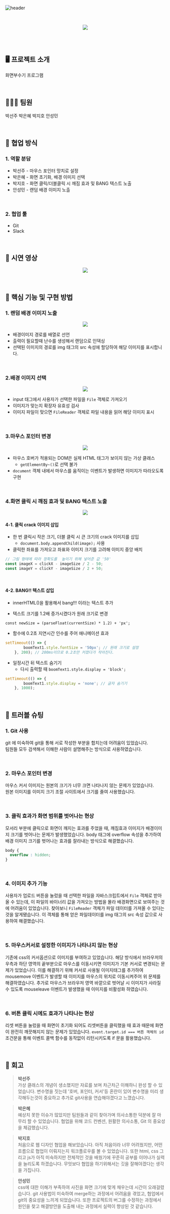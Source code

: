 ![header](https://capsule-render.vercel.app/api?type=shark&color=A6453C&height=300&section=header&text=🔨Crack%20Your%20Screen&fontSize=83&fontColor=F2E7DC&animation=fadeIn)

<br>
<p align="center">
  <img src = "https://github.com/woorifisa-service-dev-2nd/frontend-2th-crackYourScreen/assets/101613808/192abf21-79c3-483e-8ec5-a51844445fbe">
</p>


<br>
<br>

## 🖥️ 프로젝트 소개
화면부수기 프로그램

<br>

## 🧑‍🤝‍🧑 팀원
박선주 박은혜 박지호 안성민

<br>

## 💪 협업 방식

### 1. 역할 분담
- 박선주 - 마우스 포인터 망치로 설정
- 박은혜 - 화면 초기화, 배경 이미지 선택
- 박지호 - 화면 클릭/더블클릭 시 깨짐 효과 및 BANG 텍스트 노출
- 안성민 - 랜덤 배경 이미지 노출

<br>

### 2. 협업 툴
- Git
- Slack
  

<br>

## 🎥 시연 영상
<p align="center">
    <img src ="https://github.com/woorifisa-service-dev-2nd/frontend-2th-crackYourScreen/assets/101613808/6d6a885c-7845-48d0-8db7-5036281e243d">
</p>

<br>

## 📌 핵심 기능 및 구현 방법
### 1. 랜덤 배경 이미지 노출


<p align="center">
  <img src="https://github.com/woorifisa-service-dev-2nd/frontend-2th-crackYourScreen/assets/101613808/d04810f5-5b22-4a20-81b9-078ae62504c5">
</p>

- 배경이미지 경로를 배열로 선언
- 출력이 필요할때 난수를 생성해서 랜덤으로 인덱싱
- 선택된 이미지의 경로를 img 태그의 src 속성에 할당하여 해당 이미지를 표시합니다.

<br>

### 2.배경 이미지 선택

<p align="center">
  <img src="https://github.com/woorifisa-service-dev-2nd/frontend-2th-crackYourScreen/assets/101613808/c35f7352-9451-4ab8-b553-7199db11ff17">
</p>

- input 태그에서 사용자가 선택한 파일을 ``File`` 객체로 가져오기 
- 이미지가 맞는지 확장자 유효성 검사
- 이미지 파일이 맞으면 ``FileReader`` 객체로 파일 내용을 읽어 해당 이미지 표시

<br>

### 3.마우스 포인터 변경
<p align="center">
  <img src="https://github.com/woorifisa-service-dev-2nd/frontend-2th-crackYourScreen/assets/101613808/d3790252-d8ed-4e4a-affc-e29f37cf51f8">
</p>

- 마우스 호버가 적용되는 DOM은 실제 HTML 태그가 보이지 않는 가상 클래스 
   -  ``getElementBy~()``로 선택 불가
- ``document`` 객체 내에서 마우스를 움직이는 이벤트가 발생하면 이미지가 따라오도록 구현

<br>

### 4.화면 클릭 시 깨짐 효과 및 BANG 텍스트 노출
<p align="center">
  <img src="https://github.com/woorifisa-service-dev-2nd/frontend-2th-crackYourScreen/assets/101613808/3ff5d6d1-9f28-4540-b3e7-1da875ae2ea3">
</p>

#### 4-1. 클릭 crack 이미지 삽입
- 한 번 클릭시 작은 크기, 더블 클릭 시 큰 크기의 crack 이미지를 삽입
  - ``document.body.appendChild(image);`` 사용
- 클릭한 좌표를 가져오고 좌표와 이미지 크기를 고려해 이미지 중앙 배치

```js
// 그림 형태에 따라 정확도를  높이기 위해 넣어준 값 '50'
const imageX = clickX - imageSize / 2 - 50;
const imageY = clickY - imageSize / 2 + 50;
```

<br>

#### 4-2. BANG!! 텍스트 삽입

- innerHTML()을 활용해서 bang!!! 이라는 텍스트 추가

- 텍스트 크기를 1.2배 증가시켰다가 원래 크기로 변경

``const newSize = (parseFloat(currentSize) * 1.2) + 'px';`` 


- 함수에 0.2초 지연시간 인수를 주어 애니메이션 효과

```js
setTimeout(() => {
        boomText1.style.fontSize = '50px'; // 원래 크기로 설정
    }, 200); // 200ms이므로 0.2초만 커졌다가 작아진다.
```

- 일정시간 뒤 텍스트 숨기기
  - 다시 출력할 때 ``boomText1.style.display = 'block';``

```js
setTimeout(() => {
        boomText1.style.display = 'none'; // 글자 숨기기
    }, 1000);
```

<br>

## 🔫 트러블 슈팅
### 1. Git 사용
git 에 미숙하여 git을 통해 서로 작성한 부분을 합치는데 어려움이 있었습니다. <br>
팀원들 모두 검색해서 이해한 사람이 설명해주는 방식으로 사용하였습니다.

<br>

### 2. 마우스 포인터 변경
마우스 커서 이미지는 원본의 크기가 너무 크면 나타나지 않는 문제가 있었습니다. <br>
원본 이미지를 이미지 크기 조절 사이트에서 크기를 줄여 사용했습니다.

<br>

### 3. 클릭 효과가 화면 범위를 벗어나는 현상
모서리 부분에 클릭으로 화면이 깨지는 효과를 주었을 때, 깨짐효과 이미지가 배경이미지 크기를 벗어나는 문제가 발생했었습니다.
body 태그에 overflow 속성을 추가하여 배경 이미지 크기를 벗어나는 효과를 잘라내는 방식으로 해결했습니다.
```css
body {
  overflow : hidden; 
}
```
<br>

### 4. 이미지 추가 기능
사용자가 업로드 버튼을 눌렀을 때 선택한 파일을 자바스크립트에서 ``File`` 객체로 받아올 수 있는데, 이 파일의 바이너리 값을 가져오는 방법을 몰라 배경화면으로 보여주는 것에 어려움이 있었습니다.
찾아보니 ``FileReader`` 객체가 파일 데이터를 가져올 수 있다는 것을 알게됐습니다. 이 객체를 통해 얻은 파일데이터를 img 태그의 src 속성 값으로 사용하여 해결했습니다.

<br>

### 5. 마우스커서로 설정한 이미지가 나타나지 않는 현상
기존에 css의 커서옵션으로 이미지를 부여하고 있었습니다. 해당 방식에서 브라우저의 우측과 하단 영역의 끝부분으로 마우스를 이동시키면 이미지가 기본 커서로 변경되는 문제가 있었습니다.
이를 해결하기 위해 커서로 사용될 이미지태그를 추가하여 mousemove 이벤트가 발생할 때 이미지를 마우스의 위치로 이동시켜주어 위 문제를 해결하였습니다. 추가로 마우스가 브라우저 영역 바깥으로 벗어날 시 이미지가 사라질 수 있도록 mouseleave 이벤트가 발생했을 때 이미지를 비활성화 하였습니다.

<br>

### 6. 버튼 클릭 시에도 효과가 나타나는 현상
리셋 버튼을 눌렀을 때 화면이 초기화 되어도 리셋버튼을 클릭했을 때 효과 때문에 화면이 완전히 깨끗해지지 않는 문제가 있었습니다.
`event.target.id === 버튼 객체의 id` 조건문을 통해 이벤트 콜백 함수를 동작없이 리턴시키도록 if 문을 활용했습니다.

<br>

## 📝 회고
> **박선주**
> <br> 
가상 클래스의 개념이 생소했지만 자료를 보며 차근차근 이해하니 완성 할 수 있었습니다. 변수명을 짓는데 '호버, 포인터, 커서'등 혼란이 있어 변수명을 미리 생각해두는것이 중요하고 추가로 git사용을 연습해야겠다고 느꼈습니다.

> **박은혜**
> <br> 
예상치 못한 이슈가 많았지만 팀원들과 같이 찾아가며 의사소통한 덕분에 잘 마무리 할 수 있었습니다. 협업을 위해 코드 컨벤션, 원활한 의사소통, Git 의 중요성을 체감했습니다.

> **박지호**
> <br> 
처음으로 웹 디자인 협업을 해보았습니다. 아직 처음이라 너무 어려웠지만, 어떤 흐름으로 협업이 이뤄지는지 워크플로우를 볼 수 있었습니다. 또한 html, css 그리고 js가 아직 미숙하지만 전체적인 것을 배웠기에 꾸준히 공부를 이어나가 실력을 늘리도록 하겠습니다. 무엇보다 협업을 하기위해서는 깃을 잘해야겠다는 생각을 가집니다.

> **안성민**
> <br> 
css에 대한 이해가 부족하여 사진을 화면 크기에 맞게 채우는데 시간이 오래걸렸습니다. git 사용법이 미숙하여 merge하는 과정에서 어려움을 겪었고, 협업에서 git의 중요성을 느끼게 되었습니다. 또한 프로젝트의 버그를 수정하는 과정에서 원인을 찾고 해결방안을 도출해 내는 과정에서 실력이 향상된 것 같습니다.